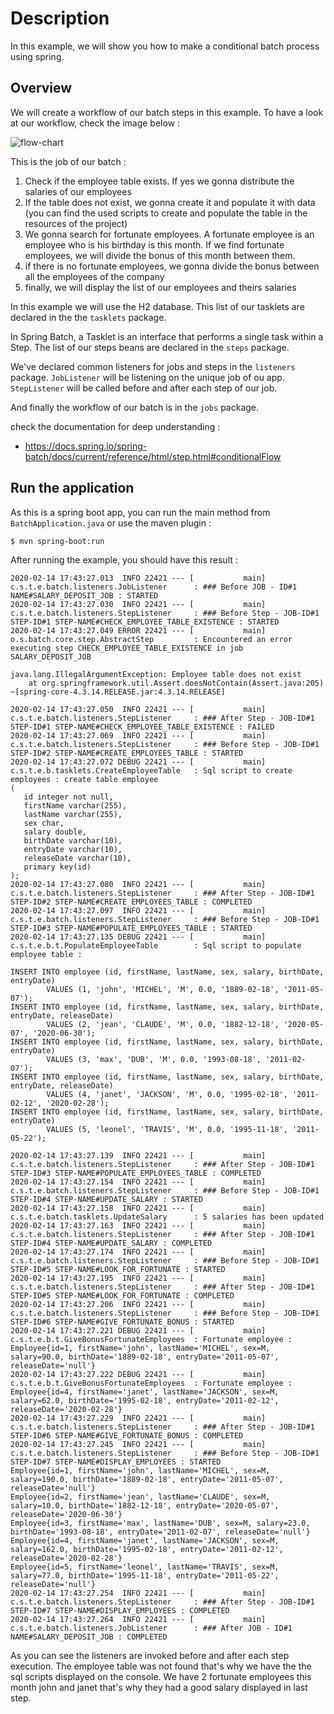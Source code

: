 # Description

In this example, we will show you how to make a conditional batch process using spring.

## Overview

We will create a workflow of our batch steps in this example. To have a look at our workflow, check the image below :

![flow-chart](https://user-images.githubusercontent.com/16627692/74549034-33e6dd00-4f4f-11ea-819c-28b7268a4bf2.jpg)

This is the job of our batch :

1. Check if the employee table exists. If yes we gonna distribute the salaries of our employees
2. If the table does not exist, we gonna create it and populate it with data (you can find the used scripts to create and populate the table
in the resources of the project)
3. We gonna search for fortunate employees. A fortunate employee is an employee who is his birthday is this month. If we find fortunate
employees, we will divide the bonus of this month between them.
4. if there is no fortunate employees, we gonna divide the bonus between all the employees of the company
5. finally, we will display the list of our employees and theirs salaries

In this example we will use the H2 database. 
This list of our tasklets are declared in the the `tasklets` package. 

In Spring Batch, a Tasklet is an interface that performs a single task within a Step. The list of our steps beans are declared in the `steps` package.

We've declared common listeners for jobs and steps in the `listeners` package. `JobListener` will be listening on the unique job of ou app.
`StepListener` will be called before and after each step of our job.

And finally the workflow of our batch is in the `jobs` package.

check the documentation for deep understanding :

- https://docs.spring.io/spring-batch/docs/current/reference/html/step.html#conditionalFlow

## Run the application

As this is a spring boot app, you can run the main method from `BatchApplication.java` or use the maven plugin :

```bash
$ mvn spring-boot:run
```

After running the example, you should have this result :

```log
2020-02-14 17:43:27.013  INFO 22421 --- [           main] c.s.t.e.batch.listeners.JobListener      : ### Before JOB - ID#1 NAME#SALARY_DEPOSIT_JOB : STARTED
2020-02-14 17:43:27.030  INFO 22421 --- [           main] c.s.t.e.batch.listeners.StepListener     : ### Before Step - JOB-ID#1 STEP-ID#1 STEP-NAME#CHECK_EMPLOYEE_TABLE_EXISTENCE : STARTED
2020-02-14 17:43:27.049 ERROR 22421 --- [           main] o.s.batch.core.step.AbstractStep         : Encountered an error executing step CHECK_EMPLOYEE_TABLE_EXISTENCE in job SALARY_DEPOSIT_JOB

java.lang.IllegalArgumentException: Employee table does not exist
	at org.springframework.util.Assert.doesNotContain(Assert.java:205) ~[spring-core-4.3.14.RELEASE.jar:4.3.14.RELEASE]

2020-02-14 17:43:27.050  INFO 22421 --- [           main] c.s.t.e.batch.listeners.StepListener     : ### After Step - JOB-ID#1 STEP-ID#1 STEP-NAME#CHECK_EMPLOYEE_TABLE_EXISTENCE : FAILED
2020-02-14 17:43:27.069  INFO 22421 --- [           main] c.s.t.e.batch.listeners.StepListener     : ### Before Step - JOB-ID#1 STEP-ID#2 STEP-NAME#CREATE_EMPLOYEES_TABLE : STARTED
2020-02-14 17:43:27.072 DEBUG 22421 --- [           main] c.s.t.e.b.tasklets.CreateEmployeeTable   : Sql script to create employees : create table employee
(
   id integer not null,
   firstName varchar(255),
   lastName varchar(255),
   sex char,
   salary double,
   birthDate varchar(10),
   entryDate varchar(10),
   releaseDate varchar(10),
   primary key(id)
);
2020-02-14 17:43:27.080  INFO 22421 --- [           main] c.s.t.e.batch.listeners.StepListener     : ### After Step - JOB-ID#1 STEP-ID#2 STEP-NAME#CREATE_EMPLOYEES_TABLE : COMPLETED
2020-02-14 17:43:27.097  INFO 22421 --- [           main] c.s.t.e.batch.listeners.StepListener     : ### Before Step - JOB-ID#1 STEP-ID#3 STEP-NAME#POPULATE_EMPLOYEES_TABLE : STARTED
2020-02-14 17:43:27.135 DEBUG 22421 --- [           main] c.s.t.e.b.t.PopulateEmployeeTable        : Sql script to populate employee table : 

INSERT INTO employee (id, firstName, lastName, sex, salary, birthDate, entryDate)
        VALUES (1, 'john', 'MICHEL', 'M', 0.0, '1889-02-18', '2011-05-07');
INSERT INTO employee (id, firstName, lastName, sex, salary, birthDate, entryDate, releaseDate)
        VALUES (2, 'jean', 'CLAUDE', 'M', 0.0, '1882-12-18', '2020-05-07', '2020-06-30');
INSERT INTO employee (id, firstName, lastName, sex, salary, birthDate, entryDate)
        VALUES (3, 'max', 'DUB', 'M', 0.0, '1993-08-18', '2011-02-07');
INSERT INTO employee (id, firstName, lastName, sex, salary, birthDate, entryDate, releaseDate)
        VALUES (4, 'janet', 'JACKSON', 'M', 0.0, '1995-02-18', '2011-02-12', '2020-02-28');
INSERT INTO employee (id, firstName, lastName, sex, salary, birthDate, entryDate)
        VALUES (5, 'leonel', 'TRAVIS', 'M', 0.0, '1995-11-18', '2011-05-22');

2020-02-14 17:43:27.139  INFO 22421 --- [           main] c.s.t.e.batch.listeners.StepListener     : ### After Step - JOB-ID#1 STEP-ID#3 STEP-NAME#POPULATE_EMPLOYEES_TABLE : COMPLETED
2020-02-14 17:43:27.154  INFO 22421 --- [           main] c.s.t.e.batch.listeners.StepListener     : ### Before Step - JOB-ID#1 STEP-ID#4 STEP-NAME#UPDATE_SALARY : STARTED
2020-02-14 17:43:27.158  INFO 22421 --- [           main] c.s.t.e.batch.tasklets.UpdateSalary      : 5 salaries has been updated
2020-02-14 17:43:27.163  INFO 22421 --- [           main] c.s.t.e.batch.listeners.StepListener     : ### After Step - JOB-ID#1 STEP-ID#4 STEP-NAME#UPDATE_SALARY : COMPLETED
2020-02-14 17:43:27.174  INFO 22421 --- [           main] c.s.t.e.batch.listeners.StepListener     : ### Before Step - JOB-ID#1 STEP-ID#5 STEP-NAME#LOOK_FOR_FORTUNATE : STARTED
2020-02-14 17:43:27.195  INFO 22421 --- [           main] c.s.t.e.batch.listeners.StepListener     : ### After Step - JOB-ID#1 STEP-ID#5 STEP-NAME#LOOK_FOR_FORTUNATE : COMPLETED
2020-02-14 17:43:27.206  INFO 22421 --- [           main] c.s.t.e.batch.listeners.StepListener     : ### Before Step - JOB-ID#1 STEP-ID#6 STEP-NAME#GIVE_FORTUNATE_BONUS : STARTED
2020-02-14 17:43:27.221 DEBUG 22421 --- [           main] c.s.t.e.b.t.GiveBonusFortunateEmployees  : Fortunate employee : Employee{id=1, firstName='john', lastName='MICHEL', sex=M, salary=90.0, birthDate='1889-02-18', entryDate='2011-05-07', releaseDate='null'}
2020-02-14 17:43:27.222 DEBUG 22421 --- [           main] c.s.t.e.b.t.GiveBonusFortunateEmployees  : Fortunate employee : Employee{id=4, firstName='janet', lastName='JACKSON', sex=M, salary=62.0, birthDate='1995-02-18', entryDate='2011-02-12', releaseDate='2020-02-28'}
2020-02-14 17:43:27.229  INFO 22421 --- [           main] c.s.t.e.batch.listeners.StepListener     : ### After Step - JOB-ID#1 STEP-ID#6 STEP-NAME#GIVE_FORTUNATE_BONUS : COMPLETED
2020-02-14 17:43:27.245  INFO 22421 --- [           main] c.s.t.e.batch.listeners.StepListener     : ### Before Step - JOB-ID#1 STEP-ID#7 STEP-NAME#DISPLAY_EMPLOYEES : STARTED
Employee{id=1, firstName='john', lastName='MICHEL', sex=M, salary=190.0, birthDate='1889-02-18', entryDate='2011-05-07', releaseDate='null'}
Employee{id=2, firstName='jean', lastName='CLAUDE', sex=M, salary=10.0, birthDate='1882-12-18', entryDate='2020-05-07', releaseDate='2020-06-30'}
Employee{id=3, firstName='max', lastName='DUB', sex=M, salary=23.0, birthDate='1993-08-18', entryDate='2011-02-07', releaseDate='null'}
Employee{id=4, firstName='janet', lastName='JACKSON', sex=M, salary=162.0, birthDate='1995-02-18', entryDate='2011-02-12', releaseDate='2020-02-28'}
Employee{id=5, firstName='leonel', lastName='TRAVIS', sex=M, salary=77.0, birthDate='1995-11-18', entryDate='2011-05-22', releaseDate='null'}
2020-02-14 17:43:27.254  INFO 22421 --- [           main] c.s.t.e.batch.listeners.StepListener     : ### After Step - JOB-ID#1 STEP-ID#7 STEP-NAME#DISPLAY_EMPLOYEES : COMPLETED
2020-02-14 17:43:27.264  INFO 22421 --- [           main] c.s.t.e.batch.listeners.JobListener      : ### After JOB - ID#1  NAME#SALARY_DEPOSIT_JOB : COMPLETED
```

As you can see the listeners are invoked before and after each step execution. The employee table was not found that's why  we have the the sql scripts displayed on the console.
We have 2 fortunate employees this month john and janet that's why they had a good salary displayed in last step.
